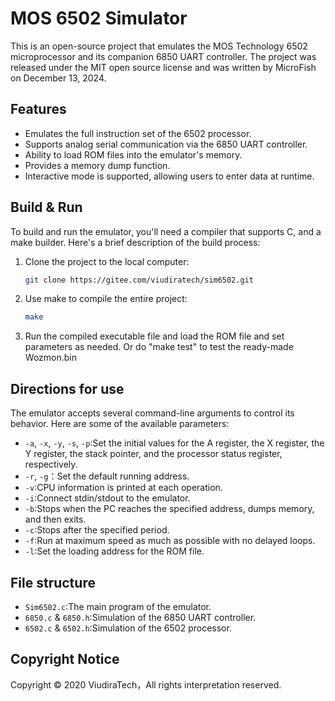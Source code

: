 # MOS 6502 Simulator

This is an open-source project that emulates the MOS Technology 6502 microprocessor and its companion 6850 UART controller. The project was released under the MIT open source license and was written by MicroFish on December 13, 2024.

## Features

- Emulates the full instruction set of the 6502 processor.
- Supports analog serial communication via the 6850 UART controller.
- Ability to load ROM files into the emulator's memory.
- Provides a memory dump function.
- Interactive mode is supported, allowing users to enter data at runtime.

## Build & Run

To build and run the emulator, you'll need a compiler that supports C, and a make builder. Here's a brief description of the build process:

1. Clone the project to the local computer:

   ```sh
   git clone https://gitee.com/viudiratech/sim6502.git
   ```

2. Use make to compile the entire project:

   ```sh
   make
   ```

3. Run the compiled executable file and load the ROM file and set parameters as needed. Or do "make test" to test the ready-made Wozmon.bin

## Directions for use

The emulator accepts several command-line arguments to control its behavior. Here are some of the available parameters:

- `-a`, `-x`, `-y`, `-s`, `-p`:Set the initial values for the A register, the X register, the Y register, the stack pointer, and the processor status register, respectively.
- `-r`, `-g`：Set the default running address.
- `-v`:CPU information is printed at each operation.
- `-i`:Connect stdin/stdout to the emulator.
- `-b`:Stops when the PC reaches the specified address, dumps memory, and then exits.
- `-c`:Stops after the specified period.
- `-f`:Run at maximum speed as much as possible with no delayed loops.
- `-l`:Set the loading address for the ROM file.

## File structure

- `Sim6502.c`:The main program of the emulator.
- `6850.c` & `6850.h`:Simulation of the 6850 UART controller.
- `6502.c` & `6502.h`:Simulation of the 6502 processor.

## Copyright Notice

Copyright © 2020 ViudiraTech，All rights interpretation reserved.
